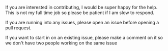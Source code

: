 If you are interested in contributing, I would be super happy for the help. This is not my
full time job so please be patient if I am slow to respond.

If you are running into any issues, please open an issue before opening a pull request.

If you want to start in on an existing issue, please make a comment on it so we don't have
two people working on the same issue
